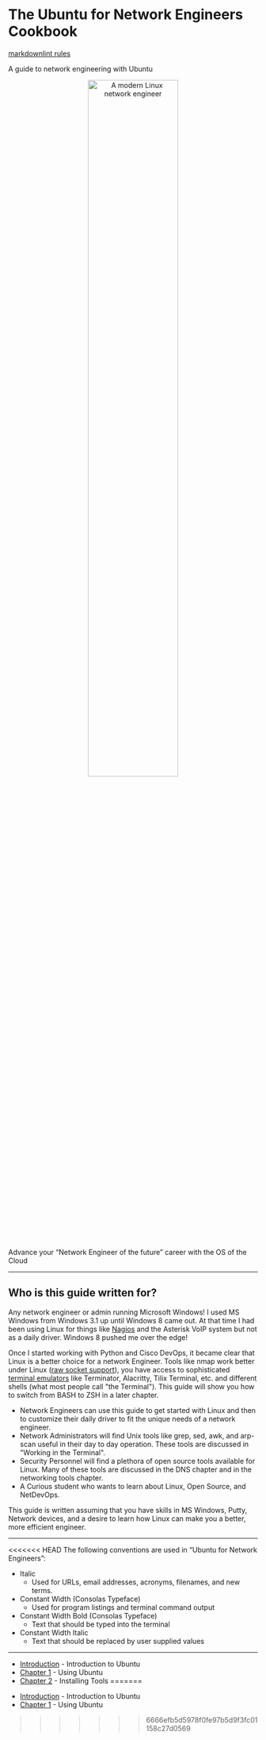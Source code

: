 # The Ubuntu for Network Engineers Cookbook<!-- omit from toc -->

[markdownlint rules](https://marketplace.visualstudio.com/items?itemName=DavidAnson.vscode-markdownlint)

A guide to network engineering with Ubuntu

<p align="center" width="100%">
    <img width="60%" src="https://github.com/rikosintie/Ubuntu4NetworkEngineers/blob/main/images/penquin.jpg" alt="A modern Linux network engineer">
</p>

Advance your “Network Engineer of the future” career with the OS of the Cloud

----------------------------------------------------------------

## Who is this guide written for?

Any network engineer or admin running Microsoft Windows! I used MS Windows from Windows 3.1 up until Windows 8 came out. At that time I had been using Linux for things like [Nagios](https://www.nagios.org/downloads/nagios-core/) and the Asterisk VoIP system but not as a daily driver. Windows 8 pushed me over the edge!

Once I started working with Python and Cisco DevOps, it became clear that Linux is a better choice for a network Engineer. Tools like nmap work better under Linux ([raw socket support](https://antonio-cooler.gitbook.io/coolervoid-tavern/port-knocking-from-the-scratch)), you have access to sophisticated [terminal emulators](https://itsfoss.com/linux-terminal-emulators/) like Terminator, Alacritty, Tilix Terminal, etc. and different shells (what most people call "the Terminal"). This guide will show you how to switch from BASH to ZSH in a later chapter.

* Network Engineers can use this guide to get started with Linux and then to customize their daily driver to fit the unique needs of a network engineer.
* Network Administrators will find Unix tools like grep, sed, awk, and arp-scan useful in their day to day operation. These tools are discussed in "Working in the Terminal".
* Security Personnel will find a plethora of open source tools available for Linux. Many of these tools are discussed in the DNS chapter and in the networking tools chapter.
* A Curious student who wants to learn about Linux, Open Source, and NetDevOps.

This guide is written assuming that you have skills in MS Windows, Putty, Network devices, and a desire to learn how Linux can make you a better, more efficient engineer.

----------------------------------------------------------------

<<<<<<< HEAD
The following conventions are used in “Ubuntu for Network Engineers”:

* Italic
  * Used for URLs, email addresses, acronyms, filenames, and new terms.
* Constant Width (Consolas Typeface)
  * Used for program listings and terminal command output
* Constant Width Bold (Consolas Typeface)
  * Text that should be typed into the terminal
* Constant Width Italic
  * Text that should be replaced by user supplied values

----------------------------------------------------------------

* [Introduction](https://github.com/rikosintie/Ubuntu4NetworkEngineers/tree/main/Introduction) - Introduction to Ubuntu
* [Chapter 1](https://github.com/rikosintie/Ubuntu4NetworkEngineers/blob/main/Ch01-Using-Ubuntu.md) - Using Ubuntu
* [Chapter 2](https://github.com/rikosintie/Ubuntu4NetworkEngineers/blob/main/Ch02-Install-Tools.md) - Installing Tools
=======
- [Introduction](https://github.com/rikosintie/Ubuntu4NetworkEngineers/blob/main/Introduction.md) - Introduction to Ubuntu
- [Chapter 1](https://github.com/rikosintie/Ubuntu4NetworkEngineers/blob/main/Ch01-Using-Ubuntu.md) - Using Ubuntu
>>>>>>> 6666efb5d5978f0fe97b5d9f3fc01158c27d0569
